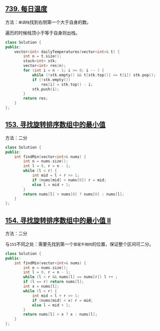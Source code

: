 ## [739. 每日温度](https://leetcode.cn/problems/daily-temperatures/)

方法：`单调栈`找到右侧第一个大于自身的数。

遍历的时候栈顶小于等于自身则出栈。

```cpp
class Solution {
public:
    vector<int> dailyTemperatures(vector<int>& t) {
        int n = t.size();
        stack<int> stk;
        vector<int> res(n);
        for (int i = n - 1; i >= 0; i -- ) {
            while (!stk.empty() && t[stk.top()] <= t[i]) stk.pop();
            if (!stk.empty())
                res[i] = stk.top() - i;
            stk.push(i);
        }
        return res;
    }
};
```



## [153. 寻找旋转排序数组中的最小值](https://leetcode.cn/problems/find-minimum-in-rotated-sorted-array/)

方法：二分

```cpp
class Solution {
public:
    int findMin(vector<int>& nums) {
        int n = nums.size();
        int l = 0, r = n - 1;
        while (l < r) {
            int mid = l + r >> 1;
            if (nums[mid] < nums[0]) r = mid;
            else l = mid + 1;
        }
        return nums[l] > nums[0] ? nums[0] : nums[l];
    }
};
```



## [154. 寻找旋转排序数组中的最小值 II](https://leetcode.cn/problems/find-minimum-in-rotated-sorted-array-ii/)

方法：二分

与`153`不同之处：需要先找到第一个`首尾不相同`的位置，保证整个区间可二分。

```cpp
class Solution {
public:
    int findMin(vector<int>& nums) {
        int n = nums.size();
        int l = 0, r = n - 1;
        while (l < r && nums[l] == nums[r]) l ++ ;
        if (l == r) return nums[l];
        int x = nums[l];
        while (l < r) {
            int mid = l + r >> 1;
            if (nums[mid] < x) r = mid;
            else l = mid + 1;
        }
        return nums[l] > x ? x : nums[l];
    }
};
```

